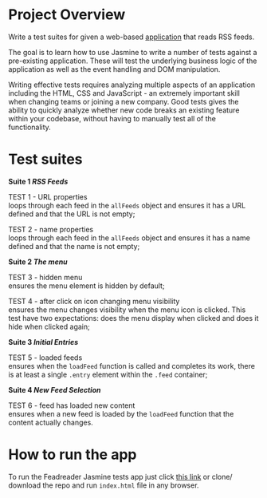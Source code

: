 # Project Overview

Write a test suites for given a web-based [application](http://github.com/udacity/frontend-nanodegree-feedreader) that reads RSS feeds.

The goal is to learn how to use Jasmine to write a number of tests against a pre-existing application. These will test the underlying business logic of the application as well as the event handling and DOM manipulation.

Writing effective tests requires analyzing multiple aspects of an application including the HTML, CSS and JavaScript - an extremely important skill when changing teams or joining a new company.
Good tests gives the ability to quickly analyze whether new code breaks an existing feature within your codebase, without having to manually test all of the functionality.


# Test suites

**Suite 1 *RSS Feeds***

TEST 1 - URL properties   
loops through each feed in the `allFeeds` object and ensures it has a URL defined and that the URL is not empty;

TEST 2 - name properties  
loops through each feed in the `allFeeds` object and ensures it has a name defined and that the name is not empty;

**Suite 2 *The menu***

TEST 3 - hidden menu  
ensures the menu element is hidden by default;

TEST 4 - after click on icon changing menu visibility  
ensures the menu changes visibility when the menu icon is clicked. This test have two expectations: does the menu display when clicked and does it hide when clicked again;

**Suite 3 *Initial Entries***

TEST 5 - loaded feeds   
ensures when the `loadFeed` function is called and completes its work, there is at least a single `.entry` element within the `.feed` container;

**Suite 4 *New Feed Selection***

TEST 6 - feed has loaded new content  
ensures when a new feed is loaded by the `loadFeed` function that the content actually changes.

# How to run the app

To run the Feadreader Jasmine tests app just click [this link](https://ewelinaki.github.io/jasmineTests/) or clone/ download the repo and run `index.html` file in any browser.